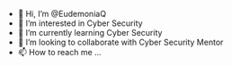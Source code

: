 - 👋 Hi, I’m @EudemoniaQ
- 👀 I’m interested in Cyber Security 
- 🌱 I’m currently learning Cyber Security 
- 💞️ I’m looking to collaborate with Cyber Security Mentor
- 📫 How to reach me ...

<!---
EudemoniaQ/EudemoniaQ is a ✨ special ✨ repository because its `README.md` (this file) appears on your GitHub profile.
You can click the Preview link to take a look at your changes.
--->
